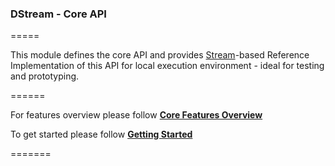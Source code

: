 ### DStream - Core API

=====

This module defines the core API and provides [Stream](http://docs.oracle.com/javase/8/docs/api/java/util/stream/package-summary.html)-based Reference Implementation of this API for local execution environment - ideal for testing and prototyping.

======

For features overview please follow [**Core Features Overview**](https://github.com/hortonworks/dstream/wiki/Core-Features-Overview)

To get started please follow [**Getting Started**](https://github.com/hortonworks/dstream/wiki)

=======

